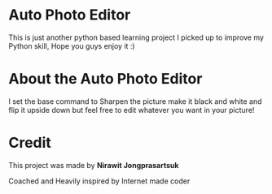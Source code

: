 # Auto Photo Editor
This is just another python based learning project I picked up to improve my Python skill, Hope you guys enjoy it :)

# About the Auto Photo Editor
I set the base command to Sharpen the picture make it black and white and flip it upside down but feel free to edit whatever you want in your picture!

# Credit
This project was made by <b>Nirawit Jongprasartsuk</b>

Coached and Heavily inspired by Internet made coder
